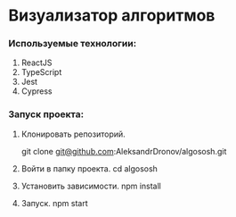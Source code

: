 # Визуализатор алгоритмов

### Используемые технологии:
1. ReactJS
2. TypeScript
3. Jest
4. Cypress

### Запуск проекта:

1. Клонировать репозиторий.

   git clone git@github.com:AleksandrDronov/algososh.git

2. Войти в папку проекта.
  cd algososh

3. Установить зависимости.
  npm install

4. Запуск.
  npm start
